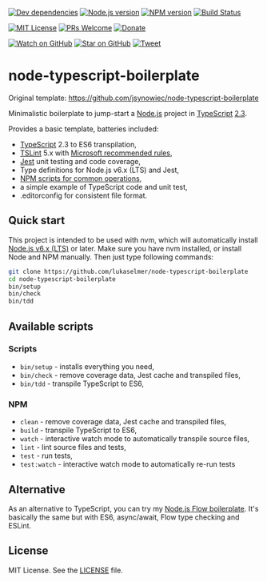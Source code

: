 [![Dev dependencies][dependencies-badge]][dependencies]
[![Node.js version][nodejs-badge]][nodejs]
[![NPM version][npm-badge]][npm]
[![Build Status][travis-badge]][travis-ci]

[![MIT License][license-badge]][LICENSE]
[![PRs Welcome][prs-badge]][prs]
[![Donate][donate-badge]][donate]

[![Watch on GitHub][github-watch-badge]][github-watch]
[![Star on GitHub][github-star-badge]][github-star]
[![Tweet][twitter-badge]][twitter]

# node-typescript-boilerplate

Original template: <https://github.com/jsynowiec/node-typescript-boilerplate>

Minimalistic boilerplate to jump-start a [Node.js][nodejs] project in [TypeScript][typescript] [2.3][typescript-23].

Provides a basic template, batteries included:

+ [TypeScript][typescript] 2.3 to ES6 transpilation,
+ [TSLint][tslint] 5.x with [Microsoft recommended rules][slint-microsoft-contrib],
+ [Jest][jest] unit testing and code coverage,
+ Type definitions for Node.js v6.x (LTS) and Jest,
+ [NPM scripts for common operations](#available-scripts),
+ a simple example of TypeScript code and unit test,
+ .editorconfig for consistent file format.

## Quick start

This project is intended to be used with nvm, which will automatically install [Node.js v6.x (LTS)][nodejs] or later. 
Make sure you have nvm installed, or install Node and NPM manually. Then just type following commands:

```sh
git clone https://github.com/lukaselmer/node-typescript-boilerplate
cd node-typescript-boilerplate
bin/setup
bin/check
bin/tdd
```

## Available scripts

### Scripts

+ `bin/setup` - installs everything you need, 
+ `bin/check` - remove coverage data, Jest cache and transpiled files,
+ `bin/tdd` - transpile TypeScript to ES6,

### NPM

+ `clean` - remove coverage data, Jest cache and transpiled files,
+ `build` - transpile TypeScript to ES6,
+ `watch` - interactive watch mode to automatically transpile source files, 
+ `lint` - lint source files and tests,
+ `test` - run tests,
+ `test:watch` - interactive watch mode to automatically re-run tests

## Alternative

As an alternative to TypeScript, you can try my [Node.js Flow boilerplate][flow-boilerplate]. It's basically the same but with ES6, async/await, Flow type checking and ESLint.

## License

MIT License. See the [LICENSE](https://github.com/lukaselmer/node-typescript-boilerplate/blob/master/LICENSE) file.

[dependencies-badge]: https://david-dm.org/lukaselmer/node-typescript-boilerplate/dev-status.svg
[dependencies]: https://david-dm.org/lukaselmer/node-typescript-boilerplate?type=dev
[nodejs-badge]: https://img.shields.io/badge/node->=%206.9.0-blue.svg
[nodejs]: https://nodejs.org/dist/latest-v6.x/docs/api/
[npm-badge]: https://img.shields.io/badge/npm->=%203.10.8-blue.svg
[npm]: https://docs.npmjs.com/
[travis-badge]: https://travis-ci.org/lukaselmer/node-typescript-boilerplate.svg?branch=master
[travis-ci]: https://travis-ci.org/lukaselmer/node-typescript-boilerplate
[typescript]: https://www.typescriptlang.org/
[typescript-23]: https://www.typescriptlang.org/docs/handbook/release-notes/typescript-2-3.html
[license-badge]: https://img.shields.io/badge/license-MIT-blue.svg
[license]: https://github.com/lukaselmer/node-typescript-boilerplate/blob/master/LICENSE
[prs-badge]: https://img.shields.io/badge/PRs-welcome-brightgreen.svg
[prs]: http://makeapullrequest.com
[donate-badge]: https://img.shields.io/badge/$-support-green.svg
[donate]: http://bit.ly/donate-js
[github-watch-badge]: https://img.shields.io/github/watchers/lukaselmer/node-typescript-boilerplate.svg?style=social
[github-watch]: https://github.com/lukaselmer/node-typescript-boilerplate/watchers
[github-star-badge]: https://img.shields.io/github/stars/lukaselmer/node-typescript-boilerplate.svg?style=social
[github-star]: https://github.com/lukaselmer/node-typescript-boilerplate/stargazers
[twitter]: https://twitter.com/intent/tweet?text=Check%20out%20this%20Node.js%20TypeScript%20boilerplate!%20https://github.com/lukaselmer/node-typescript-boilerplate%20%F0%9F%91%8D
[twitter-badge]: https://img.shields.io/twitter/url/https/lukaselmer/node-typescript-boilerplate.svg?style=social
[jest]: https://facebook.github.io/jest/
[tslint]: https://palantir.github.io/tslint/
[slint-microsoft-contrib]: https://github.com/Microsoft/tslint-microsoft-contrib

[flow-boilerplate]: https://github.com/lukaselmer/node-flowtype-boilerplate
[wiki-js-tests]: https://github.com/lukaselmer/node-typescript-boilerplate/wiki/Unit-tests-in-plain-JavaScript
